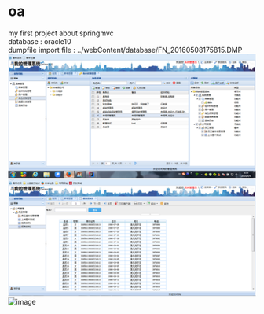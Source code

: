 # oa
my first project about springmvc</br>
database : oracle10</br>
dumpfile import file : ../webContent/database/FN_20160508175815.DMP
![image](https://github.com/ghuan/springmvc/blob/master/WebContent/images/system.png)
![image](https://github.com/ghuan/springmvc/blob/master/WebContent/images/report.png)
![image](https://github.com/ghuan/oa/tree/master/WebRoot/images/system.png)
